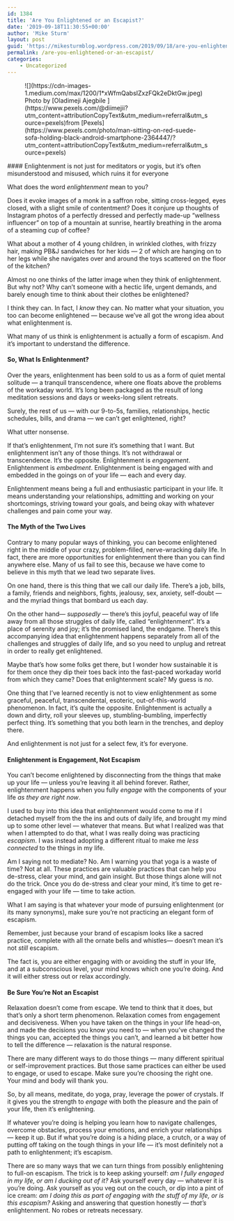 ```yaml
---
id: 1384
title: 'Are You Enlightened or an Escapist?'
date: '2019-09-18T11:30:55+00:00'
author: 'Mike Sturm'
layout: post
guid: 'https://mikesturmblog.wordpress.com/2019/09/18/are-you-enlightened-or-an-escapist/'
permalink: /are-you-enlightened-or-an-escapist/
categories:
    - Uncategorized
---
```


<figure class="wp-caption">![](https://cdn-images-1.medium.com/max/1200/1*xWfmQabsIZxzFQk2eDktGw.jpeg)<figcaption class="wp-caption-text">Photo by [Oladimeji Ajegbile ](https://www.pexels.com/@diimejii?utm_content=attributionCopyText&utm_medium=referral&utm_source=pexels)from [Pexels](https://www.pexels.com/photo/man-sitting-on-red-suede-sofa-holding-black-android-smartphone-2364447/?utm_content=attributionCopyText&utm_medium=referral&utm_source=pexels)</figcaption></figure>#### Enlightenment is not just for meditators or yogis, but it’s often misunderstood and misused, which ruins it for everyone

What does the word *enlightenment* mean to you?

Does it evoke images of a monk in a saffron robe, sitting cross-legged, eyes closed, with a slight smile of contentment? Does it conjure up thoughts of Instagram photos of a perfectly dressed and perfectly made-up “wellness influencer” on top of a mountain at sunrise, heartily breathing in the aroma of a steaming cup of coffee?

What about a mother of 4 young children, in wrinkled clothes, with frizzy hair, making PB&amp;J sandwiches for her kids — 2 of which are hanging on to her legs while she navigates over and around the toys scattered on the floor of the kitchen?

Almost no one thinks of the latter image when they think of enlightenment. But why not? Why can’t someone with a hectic life, urgent demands, and barely enough time to think about their clothes be enlightened?

I think they can. In fact, I *know* they can. No matter what your situation, you too can become enlightened — because we’ve all got the wrong idea about what enlightenment is.

What many of us think is enlightenment is actually a form of escapism. And it’s important to understand the difference.

#### So, What Is Enlightenment?

Over the years, enlightenment has been sold to us as a form of quiet mental solitude — a tranquil transcendence, where one floats above the problems of the workaday world. It’s long been packaged as the result of long meditation sessions and days or weeks-long silent retreats.

Surely, the rest of us — with our 9-to-5s, families, relationships, hectic schedules, bills, and drama — we can’t get enlightened, right?

What utter nonsense.

If that’s enlightenment, I’m not sure it’s something that I want. But enlightenment isn’t any of those things. It’s not withdrawal or transcendence. It’s the opposite. Enlightenment is *engagement*. Enlightenment is *embedment*. Enlightenment is being engaged with and embedded in the goings on of your life — each and every day.

Enlightenment means being a full and enthusiastic participant in your life. It means understanding your relationships, admitting and working on your shortcomings, striving toward your goals, and being okay with whatever challenges and pain come your way.

#### The Myth of the Two Lives

Contrary to many popular ways of thinking, you can become enlightened right in the middle of your crazy, problem-filled, nerve-wracking daily life. In fact, there are more opportunities for enlightenment there than you can find anywhere else. Many of us fail to see this, because we have come to believe in this myth that we lead two separate lives.

On one hand, there is this thing that we call our daily life. There’s a job, bills, a family, friends and neighbors, fights, jealousy, sex, anxiety, self-doubt — and the myriad things that bombard us each day.

On the other hand— *supposedly* — there’s this joyful, peaceful way of life away from all those struggles of daily life, called “enlightenment”. It’s a place of serenity and joy; it’s the promised land, the endgame. There’s this accompanying idea that enlightenment happens separately from all of the challenges and struggles of daily life, and so you need to unplug and retreat in order to really get enlightened.

Maybe that’s how some folks get there, but I wonder how sustainable it is for them once they dip their toes back into the fast-paced workaday world from which they came? Does that enlightenment scale? My guess is *no*.

One thing that I’ve learned recently is not to view enlightenment as some graceful, peaceful, transcendental, esoteric, out-of-this-world phenomenon. In fact, it’s quite the opposite. Enlightenment is actually a down and dirty, roll your sleeves up, stumbling-bumbling, imperfectly perfect thing. It’s something that you both learn in the trenches, and deploy there.

And enlightenment is not just for a select few, it’s for everyone.

#### Enlightenment is Engagement, Not Escapism

You can’t become enlightened by disconnecting from the things that make up your life — unless you’re leaving it all behind forever. Rather, enlightenment happens when you fully *engage* with the components of your life *as they are right now*.

I used to buy into this idea that enlightenment would come to me if I detached myself from the the ins and outs of daily life, and brought my mind up to some other level — whatever that means. But what I realized was that when I attempted to do that, what I was really doing was practicing *escapism*. I was instead adopting a different ritual to make me *less connected* to the things in my life.

Am I saying not to mediate? No. Am I warning you that yoga is a waste of time? Not at all. These practices are valuable practices that can help you de-stress, clear your mind, and gain insight. But those things alone will not do the trick. Once you do de-stress and clear your mind, it’s time to get re-engaged with your life — time to take action.

What I am saying is that whatever your mode of pursuing enlightenment (or its many synonyms), make sure you’re not practicing an elegant form of escapism.

Remember, just because your brand of escapism looks like a sacred practice, complete with all the ornate bells and whistles— doesn’t mean it’s not *still* escapism.

The fact is, you are either engaging with or avoiding the stuff in your life, and at a subconscious level, your mind knows which one you’re doing. And it will either stress out or relax accordingly.

#### Be Sure You’re Not an Escapist

Relaxation doesn’t come from escape. We tend to think that it does, but that’s only a short term phenomenon. Relaxation comes from engagement and decisiveness. When you have taken on the things in your life head-on, and made the decisions you know you need to — when you’ve changed the things you can, accepted the things you can’t, and learned a bit better how to tell the difference — relaxation is the natural response.

There are many different ways to do those things — many different spiritual or self-improvement practices. But those same practices can either be used to engage, or used to escape. Make sure you’re choosing the right one. Your mind and body will thank you.

So, by all means, meditate, do yoga, pray, leverage the power of crystals. If it gives you the strength to *engage* with both the pleasure and the pain of your life, then it’s enlightening.

If whatever you’re doing is helping you learn how to navigate challenges, overcome obstacles, process your emotions, and enrich your relationships — keep it up. But if what you’re doing is a hiding place, a crutch, or a way of putting off taking on the tough things in your life — it’s most definitely not a path to enlightenment; it’s escapism.

There are so many ways that we can turn things from possibly enlightening to full-on escapism. The trick is to keep asking yourself: *am I fully engaged in my life, or am I ducking out of it?* Ask yourself every day — whatever it is you’re doing. Ask yourself as you veg out on the couch, or dip into a pint of ice cream: *am I doing this as part of engaging with the stuff of my life, or is this escapism?* Asking and answering that question honestly — *that’s* enlightenment. No robes or retreats necessary.